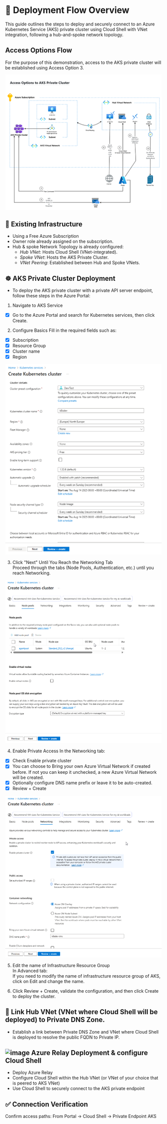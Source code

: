 # 🚀 Deployment Flow Overview
This guide outlines the steps to deploy and securely connect to an Azure Kubernetes Service (AKS) private cluster using Cloud Shell with VNet integration, following a hub-and-spoke network topology.

 ## Access Options Flow 
For the purpose of this demonstration, access to the AKS private cluster will be established using Access Option 3.   

![Architecture Diagram](images/Flow%20Connecting%20to%20an%20AKS%20Private%20Cluster.png)


## 🧱 Existing Infrastructure 
- Using a Free Azure Subscription 
- Owner role already assigned on the subscription. 
- Hub & spoke Network Topology is already configured:
    - *Hub VNet*:  Hosts Cloud Shell (VNet-integrated).
    - *Spoke VNet*: Hosts the AKS Private Cluster.
    - *VNet Peering*: Established between Hub and Spoke VNets.


## ☸️ AKS Private Cluster Deployment

- To deploy the AKS private cluster with a private API server endpoint, follow these steps in the Azure Portal:
1. Navigate to AKS Service   
- [x] Go to the Azure Portal and search for Kubernetes services, then click Create.

2. Configure Basics
Fill in the required fields such as:

- [x] Subscription  
- [x] Resource Group  
- [x] Cluster name   
- [x] Region   

![Create Private AKS Cluster](images/Create%20Kubernetes%20cluster%20-%201.png)


3. Click "Next" Until You Reach the Networking Tab    
Proceed through the tabs (Node Pools, Authentication, etc.) until you reach Networking.   

![Create Private AKS Cluster](images/Create%20Kubernetes%20cluster%20-%202.png)


4. Enable Private Access
In the Networking tab:

- [x] Check Enable private cluster  
- [x] You can choose to Bring your own Azure Virtual Network if created before. If not you can keep it unchecked, a new Azure Virtual Network will be created.   
- [x] Optionally configure DNS name prefix or leave it to be auto-created.   
- [x] Review + Create   

![Create Private AKS Cluster](images/Create%20Kubernetes%20cluster%20-%203.png)

5. Edit the name of Infrastructure Resource Group    
In Advanced tab:   
If you need to modify the name of infrastructure resource group of AKS, click on Edit and change the name.      

7. Click Review + Create, validate the configuration, and then click Create to deploy the cluster.


## 🔗  Link Hub VNet (VNet where Cloud Shell will be deployed) to Private DNS Zone. 
- Establish a link between Private DNS Zone and VNet where Cloud Shell is deployed to resolve the public FQDN to Private IP.  

## <img width="50" height="50" alt="image" src="https://github.com/user-attachments/assets/e58663d2-1b30-4081-af94-cd28dec08937" />  Azure Relay Deployment & configure Cloud Shell
- Deploy Azure Relay 
- Configure Cloud Shell within the Hub VNet (or VNet of your choice that is peered to AKS VNet)
- Use Cloud Shell to securely connect to the AKS private endpoint

  
## ✅ Connection Verification
Confirm access paths:
From Portal → Cloud Shell → Private Endpoint AKS

